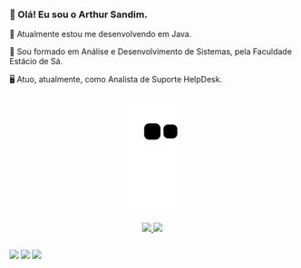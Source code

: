 ### 🧔 Olá! Eu sou o Arthur Sandim.
<p> 🤖 Atualmente estou me desenvolvendo em Java.<p>
<p> 📜 Sou formado em Análise e Desenvolvimento de Sistemas, pela Faculdade Estácio de Sá.</p>
<p> 🖥️ Atuo, atualmente, como Analista de Suporte HelpDesk.</p>

##
<div align="center">

  <a href="https://github.com/arthursandim">![Snake animation](https://github.com/arthursandim/arthursandim/blob/output/github-contribution-grid-snake.svg)</a>
  
</div>

<div align="center">
  <a href="https://github.com/arthursandim">
  <img height="160em" src="https://github-readme-stats.vercel.app/api?username=arthursandim&show_icons=true&theme=merko&include_all_commits=true&count_private=true&hide=stars,prs,issues,contribs"/>
  <img height="160em" src="https://github-readme-stats.vercel.app/api/top-langs/?username=arthursandim&layout=compact&langs_count=10&theme=merko"/>
  </a>
</div>

##
  
<div>
  <a target="_blank" href="https://www.linkedin.com/in/arthur-sandim-662b23104"><img src="https://img.shields.io/badge/-LinkedIn-%230077B5?style=for-the-badge&logo=linkedin&logoColor=white" target="_blank"></a> 
  <a href="https://www.instagram.com/r2sandim/" target="_blank"><img src="https://img.shields.io/badge/-Instagram-%23E4405F?style=for-the-badge&logo=instagram&logoColor=white" target="_blank"></a>
  <a targethref = "mailto:avg.sandim@gmail.com"><img src="https://img.shields.io/badge/-Gmail-%23333?style=for-the-badge&logo=gmail&logoColor=white" target="_blank"></a>



</div>

